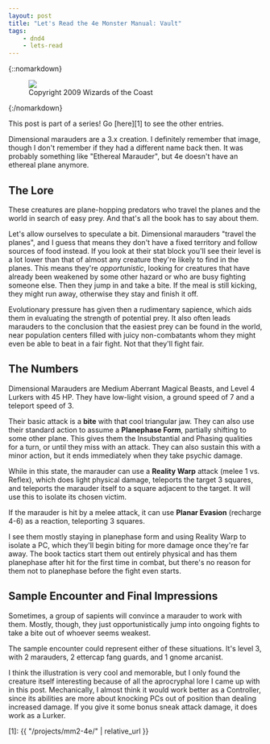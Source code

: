 ```yaml
---
layout: post
title: "Let's Read the 4e Monster Manual: Vault"
tags:
    - dnd4
    - lets-read
---
```


{::nomarkdown}
<figure class="center">
  <img src="{{ "/assets/wir-mm2-4e-dimensional-marauder.png" | absolute_url }}"/>
  <figcaption>
    Copyright 2009 Wizards of the Coast
  </figcaption>
</figure>
{:/nomarkdown}

This post is part of a series! Go [here][1] to see the other entries.

Dimensional marauders are a 3.x creation. I definitely remember that image,
though I don't remember if they had a different name back then. It was probably
something like "Ethereal Marauder", but 4e doesn't have an ethereal plane
anymore.

## The Lore

These creatures are plane-hopping predators who travel the planes and the world
in search of easy prey. And that's all the book has to say about them.

Let's allow ourselves to speculate a bit. Dimensional marauders "travel the
planes", and I guess that means they don't have a fixed territory and follow
sources of food instead. If you look at their stat block you'll see their level
is a lot lower than that of almost any creature they're likely to find in the
planes. This means they're _opportunistic_, looking for creatures that have
already been weakened by some other hazard or who are busy fighting someone
else. Then they jump in and take a bite. If the meal is still kicking, they
might run away, otherwise they stay and finish it off.

Evolutionary pressure has given then a rudimentary sapience, which aids them in
evaluating the strength of potential prey. It also often leads marauders to the
conclusion that the easiest prey can be found in the world, near population
centers filled with juicy non-combatants whom they might even be able to beat in
a fair fight. Not that they'll fight fair.

## The Numbers

Dimensional Marauders are Medium Aberrant Magical Beasts, and Level 4 Lurkers
with 45 HP. They have low-light vision, a ground speed of 7 and a teleport speed
of 3.

Their basic attack is a **bite** with that cool triangular jaw. They can also
use their standard action to assume a **Planephase Form**, partially shifting to
some other plane. This gives them the Insubstantial and Phasing qualities for a
turn, or until they miss with an attack. They can also sustain this with a minor
action, but it ends immediately when they take psychic damage.

While in this state, the marauder can use a **Reality Warp** attack (melee 1
vs. Reflex), which does light physical damage, teleports the target 3 squares,
and teleports the marauder itself to a square adjacent to the target. It will
use this to isolate its chosen victim.

If the marauder is hit by a melee attack, it can use **Planar Evasion**
(recharge 4-6) as a reaction, teleporting 3 squares.

I see them mostly staying in planephase form and using Reality Warp to isolate a
PC, which they'll begin biting for more damage once they're far away. The book
tactics start them out entirely physical and has them planephase after hit for
the first time in combat, but there's no reason for them not to planephase
before the fight even starts.

## Sample Encounter and Final Impressions

Sometimes, a group of sapients will convince a marauder to work with
them. Mostly, though, they just opportunistically jump into ongoing fights to
take a bite out of whoever seems weakest.

The sample encounter could represent either of these situations. It's level 3,
with 2 marauders, 2 ettercap fang guards, and 1 gnome arcanist.

I think the illustration is very cool and memorable, but I only found the
creature itself interesting because of all the aprocryphal lore I came up with
in this post. Mechanically, I almost think it would work better as a Controller,
since its abilities are more about knocking PCs out of position than dealing
increased damage. If you give it some bonus sneak attack damage, it does work as
a Lurker.

[1]: {{ "/projects/mm2-4e/" | relative_url }}
